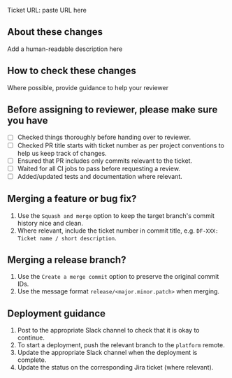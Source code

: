 Ticket URL: paste URL here

## About these changes

Add a human-readable description here

## How to check these changes

Where possible, provide guidance to help your reviewer

## Before assigning to reviewer, please make sure you have

- [ ] Checked things thoroughly before handing over to reviewer.
- [ ] Checked PR title starts with ticket number as per project conventions to help us keep track of changes.
- [ ] Ensured that PR includes only commits relevant to the ticket.
- [ ] Waited for all CI jobs to pass before requesting a review.
- [ ] Added/updated tests and documentation where relevant.

## Merging a feature or bug fix?

1. Use the `Squash and merge` option to keep the target branch's commit history nice and clean.
2. Where relevant, include the ticket number in commit title, e.g. `DF-XXX: Ticket name / short description`.

## Merging a release branch?

1. Use the `Create a merge commit` option to preserve the original commit IDs.
2. Use the message format `release/<major.minor.patch>` when merging.

## Deployment guidance

1. Post to the appropriate Slack channel to check that it is okay to continue.
2. To start a deployment, push the relevant branch to the `platform` remote.
3. Update the appropriate Slack channel when the deployment is complete.
4. Update the status on the corresponding Jira ticket (where relevant).

